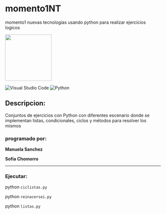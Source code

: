 # momento1NT
momento1 nuevas tecnologias usando python para realizar ejercicios logicos

<P>
  <img width="150" height="150" src="https://e00-elmundo.uecdn.es/assets/multimedia/imagenes/2018/10/04/15386551268189.jpg">
<P/>

![Visual Studio Code](https://img.shields.io/badge/Visual%20Studio%20Code-0078d7.svg?style=for-the-badge&logo=visual-studio-code&logoColor=white) ![Python](https://img.shields.io/badge/python-3670A0?style=for-the-badge&logo=python&logoColor=ffdd54)

## Descripcion:
Conjuntos de ejercicios con Python con diferentes escenario donde se implementan listas, condicionales, ciclos y métodos para resolver los mismos

### programado por:
**Manuela Sanchez**
  
**Sofia Chomorro**
***
### Ejecutar:
python `ciclistas.py`  
 
python `reinacersei.py`
  
python `listas.py`

